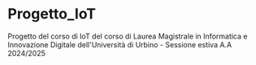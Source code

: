 # Progetto_IoT
 Progetto del corso di IoT del corso di Laurea Magistrale in Informatica e Innovazione Digitale dell'Università di Urbino - Sessione estiva A.A 2024/2025
